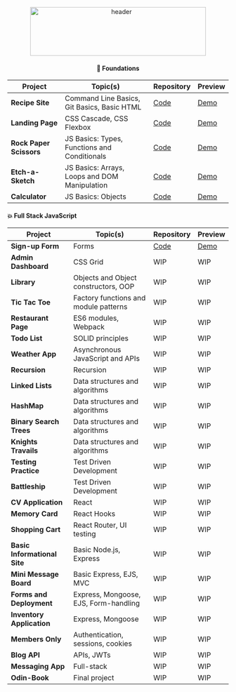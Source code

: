<p align="center"><img width="400" height="111" alt="header" src="https://github.com/user-attachments/assets/bfa13473-b1c0-41ad-85bb-c9cb205e6260" /></p>

<div align="center">
  
#### **🧸 Foundations**

| Project                 | Topic(s)                                      | Repository                                                                                            | Preview                                                            
| ----------------------- | --------------------------------------------- | ----------------------------------------------------------------------------------------------------- | ------------------------------------------------------------------------------------------- 
| **Recipe Site**         | Command Line Basics, Git Basics, Basic HTML   | [Code](https://github.com/reitenth/my-odin-projects/tree/main/foundations/01-recipe-site)             | [Demo](https://reitenth.github.io/my-odin-projects/foundations/01-recipe-site/)
| **Landing Page**        | CSS Cascade, CSS Flexbox                      | [Code](https://github.com/reitenth/my-odin-projects/tree/main/foundations/02-landing-page)            | [Demo](https://reitenth.github.io/my-odin-projects/foundations/02-landing-page/)
| **Rock Paper Scissors** | JS Basics: Types, Functions and Conditionals  | [Code](https://github.com/reitenth/my-odin-projects/tree/main/foundations/03-rock-paper-scissors)     | [Demo](https://reitenth.github.io/my-odin-projects/foundations/03-rock-paper-scissors/)
| **Etch-a-Sketch**       | JS Basics: Arrays, Loops and DOM Manipulation | [Code](https://github.com/reitenth/my-odin-projects/tree/main/foundations/04-etch-a-sketch)           | [Demo](https://reitenth.github.io/my-odin-projects/foundations/04-etch-a-sketch/)
| **Calculator**          | JS Basics: Objects                            | [Code](https://github.com/reitenth/my-odin-projects/tree/main/foundations/05-calculator)              | [Demo](https://reitenth.github.io/my-odin-projects/foundations/05-calculator/)

</div>

#### **💥 Full Stack JavaScript** 

| Project                      | Topic(s)                              | Repository                                                                                                     | Preview                                                                                        
| ---------------------------- | ------------------------------------- | -------------------------------------------------------------------------------------------------------------- | ----------------------------------------------------------------------------------------------- 
| **Sign-up Form**             | Forms                                 | [Code](https://github.com/reitenth/my-odin-projects/tree/main/full-stack-javascript/01-sign-up-form)           | [Demo](https://reitenth.github.io/my-odin-projects/full-stack-javascript/01-sign-up-form/)   
| **Admin Dashboard**          | CSS Grid                              | WIP                                                                                                            | WIP
| **Library**                  | Objects and Object constructors, OOP  | WIP                                                                                                            | WIP
| **Tic Tac Toe**              | Factory functions and module patterns | WIP                                                                                                            | WIP
| **Restaurant Page**          | ES6 modules, Webpack                  | WIP                                                                                                            | WIP                                    
| **Todo List**                | SOLID principles                      | WIP                                                                                                            | WIP                               
| **Weather App**              | Asynchronous JavaScript and APIs      | WIP                                                                                                            | WIP                            
| **Recursion**                | Recursion                             | WIP                                                                                                            | WIP
| **Linked Lists**             | Data structures and algorithms        | WIP                                                                                                            | WIP
| **HashMap**                  | Data structures and algorithms        | WIP                                                                                                            | WIP
| **Binary Search Trees**      | Data structures and algorithms        | WIP                                                                                                            | WIP
| **Knights Travails**         | Data structures and algorithms        | WIP                                                                                                            | WIP
| **Testing Practice**         | Test Driven Development               | WIP                                                                                                            | WIP
| **Battleship**               | Test Driven Development               | WIP                                                                                                            | WIP
| **CV Application**           | React                                 | WIP                                                                                                            | WIP
| **Memory Card**              | React Hooks                           | WIP                                                                                                            | WIP
| **Shopping Cart**            | React Router, UI testing              | WIP                                                                                                            | WIP
| **Basic Informational Site** | Basic Node.js, Express                | WIP                                                                                                            | WIP
| **Mini Message Board**       | Basic Express, EJS, MVC               | WIP                                                                                                            | WIP
| **Forms and Deployment**     | Express, Mongoose, EJS, Form-handling | WIP                                                                                                            | WIP 
| **Inventory Application**    | Express, Mongoose                     | WIP                                                                                                            | WIP
| **Members Only**             | Authentication, sessions, cookies     | WIP                                                                                                            | WIP
| **Blog API**                 | APIs, JWTs                            | WIP                                                                                                            | WIP
| **Messaging App**            | Full-stack                            | WIP                                                                                                            | WIP                                   
| **Odin-Book**                | Final project                         | WIP                                                                                                            | WIP                                                                                             

